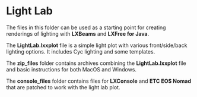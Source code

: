 # Light Lab

The files in this folder can be used as a starting point for creating renderings of lighting with **LXBeams** and **LXFree for Java**.

The **LightLab.lxxplot** file is a simple light plot with various front/side/back lighting options.  It includes Cyc lighting and some templates.

The **zip_files** folder contains archives combining the **LightLab.lxxplot** file and basic instructions for both MacOS and Windows.

The **console_files** folder contains files for **LXConsole** and **ETC EOS Nomad** that are patched to work with the light lab plot.